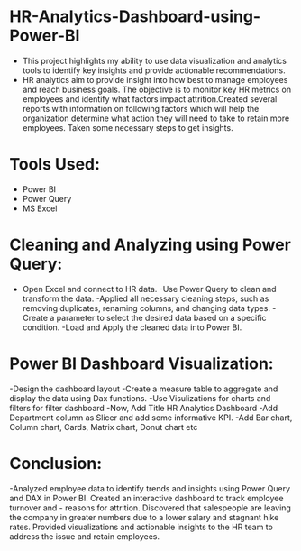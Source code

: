 # HR-Analytics-Dashboard-using-Power-BI

+ This project highlights my ability to use data visualization and analytics tools to identify key insights and provide actionable recommendations.
+ HR analytics aim to provide insight into how best to manage employees and reach business goals. The objective is to monitor key HR metrics on employees and 
  identify what factors impact attrition.Created several reports with information on following factors which will help the organization determine what action they 
  will need to take to retain more employees. Taken some necessary steps to get insights.

# Tools Used:
+ Power BI
+ Power Query
+ MS Excel

# Cleaning and Analyzing using Power Query:
- Open Excel and connect to HR data.
-Use Power Query to clean and transform the data.
-Applied all necessary cleaning steps, such as removing duplicates, renaming columns, and changing data types.
-Create a parameter to select the desired data based on a specific condition.
-Load and Apply the cleaned data into Power BI.

# Power BI Dashboard Visualization:
-Design the dashboard layout
-Create a measure table to aggregate and display the data using Dax functions.
-Use Visulizations for charts and filters for filter dashboard
-Now, Add Title HR Analytics Dashboard
-Add Department column as Slicer and add some informative KPI.
-Add Bar chart, Column chart, Cards, Matrix chart, Donut chart etc

# Conclusion:
-Analyzed employee data to identify trends and insights using Power Query and DAX in Power BI. Created an interactive dashboard to track employee turnover and - 
 reasons for attrition. Discovered that salespeople are leaving the company in greater numbers due to a lower salary and stagnant hike rates. Provided 
 visualizations and actionable insights to the HR team to address the issue and retain employees.
